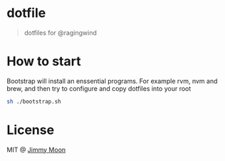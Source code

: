 # dotfile

> dotfiles for @ragingwind

# How to start

Bootstrap will install an enssential programs. For example rvm, nvm and brew, and then try to configure and copy dotfiles into your root

```sh
sh ./bootstrap.sh
```

# License

MIT @ [Jimmy Moon](http://ragingwind.me)
